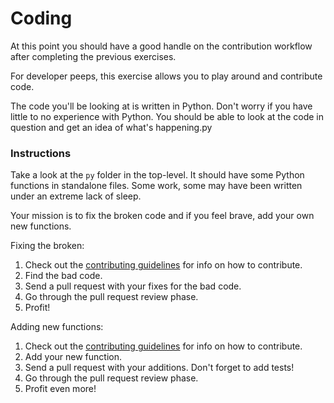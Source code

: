# Coding

At this point you should have a good handle on the contribution workflow after completing the previous exercises.

For developer peeps, this exercise allows you to play around and contribute code.

The code you'll be looking at is written in Python. Don't worry if you have little to no experience with Python. You should be able to look at the code in question and get an idea of what's happening.py

### Instructions

Take a look at the `py` folder in the top-level. It should have some Python functions in standalone files. Some work, some may have been written under an extreme lack of sleep.

Your mission is to fix the broken code and if you feel brave, add your own new functions.

Fixing the broken:

1. Check out the [contributing guidelines](../CONTRIBUTING.md) for info on how to contribute.
1. Find the bad code.
1. Send a pull request with your fixes for the bad code.
1. Go through the pull request review phase.
1. Profit!

Adding new functions:

1. Check out the [contributing guidelines](../CONTRIBUTING.md) for info on how to contribute.
1. Add your new function.
1. Send a pull request with your additions. Don't forget to add tests!
1. Go through the pull request review phase.
1. Profit even more!